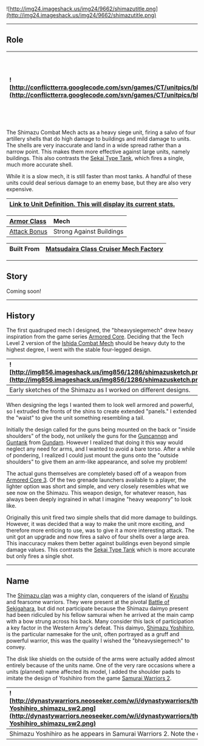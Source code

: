 ![http://img24.imageshack.us/img24/9662/shimazutitle.png](http://img24.imageshack.us/img24/9662/shimazutitle.png)


---


## Role ##

|![http://conflictterra.googlecode.com/svn/games/CT/unitpics/bheavysiegemech.png](http://conflictterra.googlecode.com/svn/games/CT/unitpics/bheavysiegemech.png)|Heavily armed SM that fires a salvo of inaccurate shells that are strong against buildings.|
|:--------------------------------------------------------------------------------------------------------------------------------------------------------------|:------------------------------------------------------------------------------------------|

The Shimazu Combat Mech acts as a heavy siege unit, firing a salvo of four artillery shells that do high damage to buildings and mild damage to units.  The shells are very inaccurate and land in a wide spread rather than a narrow point.  This makes them more effective against large units, namely buildings.  This also contrasts the [Sekai Type Tank](http://code.google.com/p/conflictterra/wiki/NKGSekaiTypeTank), which fires a single, much more accurate shell.

While it is a slow mech, it is still faster than most tanks.  A handful of these units could deal serious damage to an enemy base, but they are also very expensive.

|[Link to Unit Definition.  This will display its current stats.](http://code.google.com/p/conflictterra/source/browse/games/CT/units/bheavysiegemech.lua)|
|:--------------------------------------------------------------------------------------------------------------------------------------------------------|

|[Armor Class](http://code.google.com/p/conflictterra/wiki/ArmorSystem)|Mech|
|:---------------------------------------------------------------------|:---|
|[Attack Bonus](http://code.google.com/p/conflictterra/wiki/ArmorSystem)|Strong Against Buildings|

|Built From|[Matsudaira Class Cruiser Mech Factory](http://code.google.com/p/conflictterra/wiki/NKGMatsudairaClassCruiser)|
|:---------|:-------------------------------------------------------------------------------------------------------------|


---


## Story ##
Coming soon!


---


## History ##
The first quadruped mech I designed, the "bheavysiegemech" drew heavy inspiration from the game series [Armored Core](http://en.wikipedia.org/wiki/Armored_core).  Deciding that the Tech Level 2 version of the [Ishida Combat Mech](http://code.google.com/p/conflictterra/wiki/NKGIshidaCombatMech) should be heavy duty to the highest degree, I went with the stable four-legged design.

|![http://img856.imageshack.us/img856/1286/shimazusketch.png](http://img856.imageshack.us/img856/1286/shimazusketch.png)|
|:----------------------------------------------------------------------------------------------------------------------|
|Early sketches of the Shimazu as I worked on different designs.                                                        |

When designing the legs I wanted them to look well armored and powerful, so I extruded the fronts of the shins to create extended "panels."  I extended the "waist" to give the unit something resembling a tail.

Initially the design called for the guns being mounted on the back or "inside shoulders" of the body, not unlikely the guns for the [Guncannon](http://en.wikipedia.org/wiki/Guncannon) and [Guntank](http://en.wikipedia.org/wiki/RX-75_Guntank) from [Gundam](http://en.wikipedia.org/wiki/Mobile_Suit_Gundam).  However I realized that doing it this way would neglect any need for arms, and I wanted to avoid a bare torso.  After a while of pondering, I realized I could just mount the guns onto the "outside shoulders" to give them an arm-like appearance, and solve my problem!

The actual guns themselves are completely based off of a weapon from [Armored Core 3](http://en.wikipedia.org/wiki/Armored_Core_3).  Of the two grenade launchers available to a player, the lighter option was short and simple, and very closely resembles what we see now on the Shimazu.  This weapon design, for whatever reason, has always been deeply ingrained in what I imagine "heavy weaponry" to look like.

Originally this unit fired two simple shells that did more damage to buildings.  However, it was decided that a way to make the unit more exciting, and therefore more enticing to use, was to give it a more interesting attack.  The unit got an upgrade and now fires a salvo of four shells over a large area.  This inaccuracy makes them better against buildings even beyond simple damage values.  This contrasts the [Sekai Type Tank](http://code.google.com/p/conflictterra/wiki/NKGSekaiTypeTank) which is more accurate but only fires a single shot.


---


## Name ##
The [Shimazu clan](http://en.wikipedia.org/wiki/Shimazu_clan) was a mighty clan, conquerers of the island of [Kyushu](http://en.wikipedia.org/wiki/Kyushu) and fearsome warriors.  They were present at the pivotal [Battle of Sekigahara](http://en.wikipedia.org/wiki/Sekigahara), but did not participate because the Shimazu daimyo present had been ridiculed by his fellow samurai when he arrived at the main camp with a bow strung across his back.  Many consider this lack of participation a key factor in the Western Army's defeat.  This daimyo, [Shimazu Yoshihiro](http://en.wikipedia.org/wiki/Shimazu_Yoshihiro), is the particular namesake for the unit, often portrayed as a gruff and powerful warrior, this was the quality I wished the "bheavysiegemech" to convey.

The disk like shields on the outside of the arms were actually added almost entirely because of the units name.  One of the very rare occasions where a units (planned) name affected its model, I added the shoulder pads to imitate the design of Yoshihiro from the game [Samurai Warriors 2](http://en.wikipedia.org/wiki/Samurai_Warriors_2).

|![http://dynastywarriors.neoseeker.com/w/i/dynastywarriors/thumb/6/66/Yoshihiro_shimazu_sw2.png/400px-Yoshihiro_shimazu_sw2.png](http://dynastywarriors.neoseeker.com/w/i/dynastywarriors/thumb/6/66/Yoshihiro_shimazu_sw2.png/400px-Yoshihiro_shimazu_sw2.png)|
|:--------------------------------------------------------------------------------------------------------------------------------------------------------------------------------------------------------------------------------------------------------------|
|Shimazu Yoshihiro as he appears in Samurai Warriors 2.  Note the circular shoulder pads.                                                                                                                                                                       |
